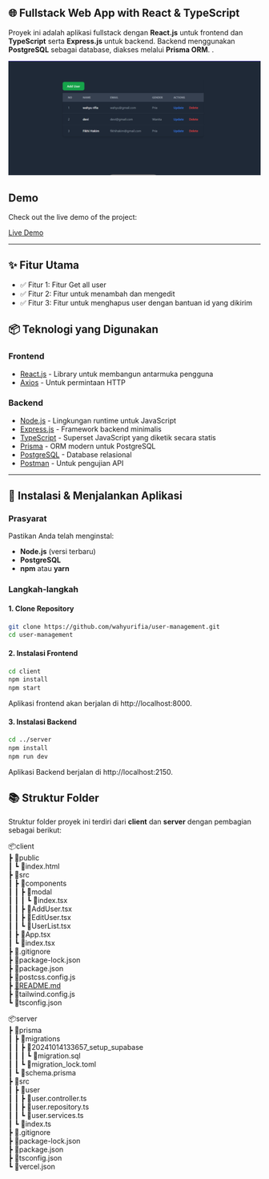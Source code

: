 ## 🌐 Fullstack Web App with React & TypeScript

Proyek ini adalah aplikasi fullstack dengan **React.js** untuk frontend dan **TypeScript** serta **Express.js** untuk backend. Backend menggunakan **PostgreSQL** sebagai database, diakses melalui **Prisma ORM**.
.

[![Demo](https://github.com/wahyurifia/user-management/blob/main/client/src/components/demo.png?raw=true)](https://usermanagement-chi.vercel.app/)

## Demo

Check out the live demo of the project:

[Live Demo](https://usermanagement-chi.vercel.app/)

---

## ✨ Fitur Utama
- ✅ Fitur 1: Fitur Get all user
- ✅ Fitur 2: Fitur untuk menambah dan mengedit
- ✅ Fitur 3: Fitur untuk menghapus user dengan bantuan id yang dikirim

## 📦 Teknologi yang Digunakan
### Frontend
- [React.js](https://reactjs.org/) - Library untuk membangun antarmuka pengguna
- [Axios](https://axios-http.com/) - Untuk permintaan HTTP

### Backend
- [Node.js](https://nodejs.org/) - Lingkungan runtime untuk JavaScript
- [Express.js](https://expressjs.com/) - Framework backend minimalis
- [TypeScript](https://www.typescriptlang.org/) - Superset JavaScript yang diketik secara statis
- [Prisma](https://www.prisma.io/) - ORM modern untuk PostgreSQL
- [PostgreSQL](https://www.postgresql.org/) - Database relasional
- [Postman](https://www.postman.com/) - Untuk pengujian API

---

## 🚀 Instalasi & Menjalankan Aplikasi
### Prasyarat
Pastikan Anda telah menginstal:
- **Node.js** (versi terbaru)
- **PostgreSQL**
- **npm** atau **yarn**

### Langkah-langkah
#### 1. Clone Repository
```bash
git clone https://github.com/wahyurifia/user-management.git
cd user-management
```
#### 2. Instalasi Frontend
```bash
cd client
npm install
npm start
```
Aplikasi frontend akan berjalan di http://localhost:8000.

#### 3. Instalasi Backend
```bash
cd ../server
npm install
npm run dev
```
Aplikasi Backend berjalan di http://localhost:2150.

## 📚 Struktur Folder

Struktur folder proyek ini terdiri dari **client** dan **server** dengan pembagian sebagai berikut:

<p class="has-line-data" data-line-start="0" data-line-end="19">📦client<br>
┣ 📂public<br>
┃ ┗ 📜index.html<br>
┣ 📂src<br>
┃ ┣ 📂components<br>
┃ ┃ ┣ 📂modal<br>
┃ ┃ ┃ ┗ 📜index.tsx<br>
┃ ┃ ┣ 📜AddUser.tsx<br>
┃ ┃ ┣ 📜EditUser.tsx<br>
┃ ┃ ┗ 📜UserList.tsx<br>
┃ ┣ 📜App.tsx<br>
┃ ┗ 📜index.tsx<br>
┣ 📜.gitignore<br>
┣ 📜package-lock.json<br>
┣ 📜package.json<br>
┣ 📜postcss.config.js<br>
┣ <a href="http://xn--README-o754e.md">📜README.md</a><br>
┣ 📜tailwind.config.js<br>
┗ 📜tsconfig.json</p>

<p class="has-line-data" data-line-start="0" data-line-end="18">📦server<br>
┣ 📂prisma<br>
┃ ┣ 📂migrations<br>
┃ ┃ ┣ 📂20241014133657_setup_supabase<br>
┃ ┃ ┃ ┗ 📜migration.sql<br>
┃ ┃ ┗ 📜migration_lock.toml<br>
┃ ┗ 📜schema.prisma<br>
┣ 📂src<br>
┃ ┣ 📂user<br>
┃ ┃ ┣ 📜user.controller.ts<br>
┃ ┃ ┣ 📜user.repository.ts<br>
┃ ┃ ┗ 📜user.services.ts<br>
┃ ┗ 📜index.ts<br>
┣ 📜.gitignore<br>
┣ 📜package-lock.json<br>
┣ 📜package.json<br>
┣ 📜tsconfig.json<br>
┗ 📜vercel.json</p>

